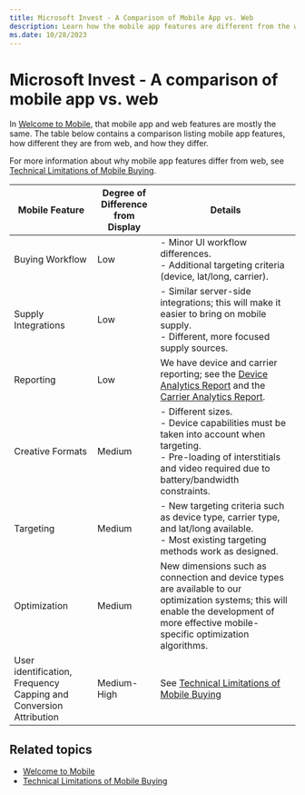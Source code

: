 ```yaml
---
title: Microsoft Invest - A Comparison of Mobile App vs. Web
description: Learn how the mobile app features are different from the web features.
ms.date: 10/28/2023
---
```


# Microsoft Invest - A comparison of mobile app vs. web

In [Welcome to Mobile](welcome-to-mobile.md), that mobile app and web features are mostly the same. The table below contains a comparison listing mobile app features, how different they are from web, and how they differ.

For more information about why mobile app features differ from web, see [Technical Limitations of Mobile Buying](technical-limitations-of-mobile-buying.md).

|Mobile Feature  |Degree of Difference from Display  |Details  |
|---------|---------|---------|
|Buying Workflow     | Low         | - Minor UI workflow differences. <br> - Additional targeting criteria (device, lat/long, carrier).         |
|Supply Integrations     | Low         | - Similar server-side integrations; this will make it easier to bring on mobile supply. <br> - Different, more focused supply sources.         |
|Reporting     | Low         | We have device and carrier reporting; see the [Device Analytics Report](device-analytics-report.md) and the [Carrier Analytics Report](carrier-analytics-report.md).          |
|Creative Formats     | Medium         | - Different sizes. <br> - Device capabilities must be taken into account when targeting. <br> - Pre-loading of interstitials and video required due to battery/bandwidth constraints.         |
|Targeting     | Medium         | - New targeting criteria such as device type, carrier type, and lat/long available. <br> - Most existing targeting methods work as designed.         |
|Optimization     | Medium         | New dimensions such as connection and device types are available to our optimization systems; this will enable the development of more effective mobile-specific optimization algorithms.         |
|User identification, Frequency Capping and Conversion Attribution     | Medium-High         | See [Technical Limitations of Mobile Buying](technical-limitations-of-mobile-buying.md)         |

## Related topics

- [Welcome to Mobile](welcome-to-mobile.md)
- [Technical Limitations of Mobile Buying](technical-limitations-of-mobile-buying.md)
